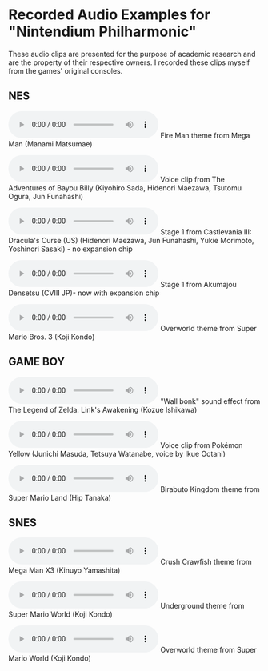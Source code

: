 # Recorded Audio Examples for "Nintendium Philharmonic"

These audio clips are presented for the purpose of academic research and are the property of their respective owners. I recorded these clips myself from the games' original consoles.

## NES


<audio
    controls
	src="Megaman.mp3">
	audio recording
</audio>
Fire Man theme from Mega Man (Manami Matsumae)

<audio
    controls
	src="The Adventures of Bayou Billy.mp3">
	audio recording
</audio>
Voice clip from The Adventures of Bayou Billy (Kiyohiro Sada, Hidenori Maezawa, Tsutomu Ogura, Jun Funahashi)

<audio
    controls
	src="Castlevania III Dracula's Curse.mp3">
	audio recording
</audio>
Stage 1 from Castlevania III: Dracula's Curse (US) (Hidenori Maezawa, Jun Funahashi, Yukie Morimoto, Yoshinori Sasaki) - no expansion chip

<audio
    controls
	src="Akumajou Densetsu.mp3">
	audio recording
</audio>
Stage 1 from Akumajou Densetsu (CVIII JP)- now with expansion chip

<audio
    controls
	src="Super Mario Bros 3.mp3">
	audio recording
</audio>
Overworld theme from Super Mario Bros. 3 (Koji Kondo)


## GAME BOY


<audio
    controls
	src="Links Awakening.mp3">
	audio recording
</audio>
"Wall bonk" sound effect from The Legend of Zelda: Link's Awakening (Kozue Ishikawa)

<audio
    controls
	src="Pokemon Yellow.mp3">
	audio recording
</audio>
Voice clip from Pokémon Yellow (Junichi Masuda, Tetsuya Watanabe, voice by Ikue Ootani)

<audio
    controls
	src="Super Mario Land.mp3">
	audio recording
</audio>
Birabuto Kingdom theme from Super Mario Land (Hip Tanaka)


## SNES


<audio
    controls
	src="Megaman X3.mp3">
	audio recording
</audio>
Crush Crawfish theme from Mega Man X3 (Kinuyo Yamashita)

<audio
    controls
	src="Super Mario World Underground.mp3">
	audio recording
</audio>
Underground theme from Super Mario World  (Koji Kondo)

<audio
    controls
	src="Super Mario World Overworld.mp3">
	audio recording
</audio>
Overworld theme from Super Mario World (Koji Kondo)
